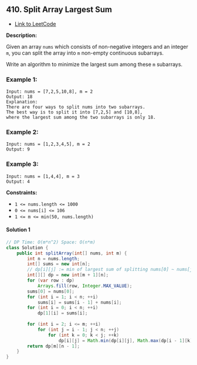 ## 410. Split Array Largest Sum

- [Link to LeetCode](https://leetcode.com/problems/split-array-largest-sum/)

**Description:**



Given an array `nums` which consists of non-negative integers and an integer `m`, you can split the array into `m` non-empty continuous subarrays.

Write an algorithm to minimize the largest sum among these `m` subarrays.



<!-- tabs:start -->

### **Example 1:**

```
Input: nums = [7,2,5,10,8], m = 2
Output: 18
Explanation:
There are four ways to split nums into two subarrays.
The best way is to split it into [7,2,5] and [10,8],
where the largest sum among the two subarrays is only 18.
```

### **Example 2:**

```
Input: nums = [1,2,3,4,5], m = 2
Output: 9
```

### **Example 3:**

```
Input: nums = [1,4,4], m = 3
Output: 4
```

<!-- tabs:end -->



**Constraints:**

- `1 <= nums.length <= 1000`
- `0 <= nums[i] <= 106`
- `1 <= m <= min(50, nums.length)`



<!-- tabs:start -->

#### **Solution 1**



```java
// DP Time: O(m*n^2) Space: O(n*m)
class Solution {
    public int splitArray(int[] nums, int m) {
        int n = nums.length;
        int[] sums = new int[n];
        // dp[i][j] := min of largest sum of splitting nums[0] ~ nums[j] into i groups
        int[][] dp = new int[m + 1][n];
        for (var row : dp)
            Arrays.fill(row, Integer.MAX_VALUE);
        sums[0] = nums[0];
        for (int i = 1; i < n; ++i)
            sums[i] = sums[i - 1] + nums[i];
        for (int i = 0; i < n; ++i)
            dp[1][i] = sums[i];
        
        for (int i = 2; i <= m; ++i)
            for (int j = i - 1; j < n; ++j)
                for (int k = 0; k < j; ++k)
                    dp[i][j] = Math.min(dp[i][j], Math.max(dp[i - 1][k], sums[j] - sums[k]));
        return dp[m][n - 1];
    }
}
```


<!-- tabs:end -->




